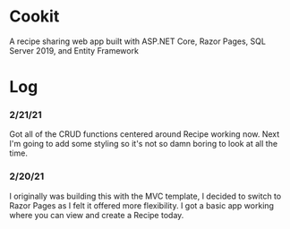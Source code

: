 # Cookit
A recipe sharing web app built with ASP.NET Core, Razor Pages, SQL Server 2019, and Entity Framework

# Log
### 2/21/21
Got all of the CRUD functions centered around Recipe working now. Next I'm going to add some styling so it's not so damn boring to look at all the time.
### 2/20/21
I originally was building this with the MVC template, I decided to switch to Razor Pages as I felt it offered more flexibility. I got a basic app working where you can view and create a Recipe today.
